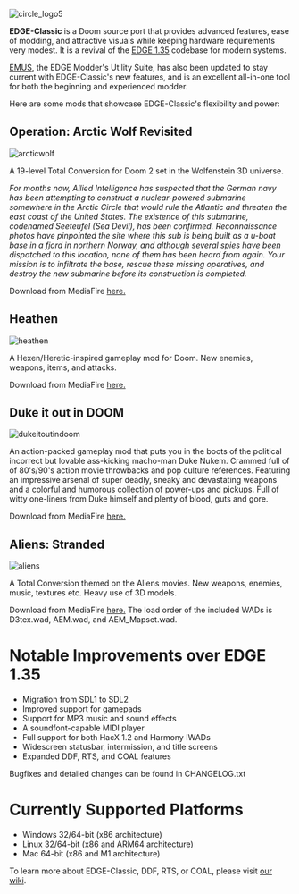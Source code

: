 ![circle_logo5](https://user-images.githubusercontent.com/58537100/146055272-0deb8163-5828-4f2f-b6e3-34b48f53ea10.png)


**EDGE-Classic** is a Doom source port that provides advanced features, ease of modding, and attractive visuals while keeping hardware requirements very modest. It is a revival of the [EDGE 1.35](http://edge.sourceforge.net/) codebase for modern systems.

[EMUS](http://firstgen.no-ip.info/emus/about.htm), the EDGE Modder's Utility Suite, has also been updated to stay current with EDGE-Classic's new features, and is an excellent all-in-one tool for both the beginning and experienced modder.

Here are some mods that showcase EDGE-Classic's flexibility and power:

## Operation: Arctic Wolf Revisited

![arcticwolf](https://user-images.githubusercontent.com/58537100/146609601-93523448-45b7-438d-8598-5dcd508bf11f.jpg)

A 19-level Total Conversion for Doom 2 set in the Wolfenstein 3D universe.

_For months now, Allied Intelligence has suspected that the German navy has been attempting to construct a nuclear-powered submarine somewhere in the Arctic Circle that would rule the Atlantic and threaten the east coast of the United States. The existence of this submarine, codenamed Seeteufel (Sea Devil), has been confirmed. Reconnaissance photos have pinpointed the site where this sub is being built as a u-boat base in a fjord in northern Norway, and although several spies have been dispatched to this location, none of them has been heard from again. Your mission is to infiltrate the base, rescue these missing operatives, and destroy the new submarine before its construction is completed._

Download from MediaFire [here.](https://www.mediafire.com/file/r2rnsd56b35rx2j/arcticre_2021.zip/file)

## Heathen

![heathen](https://user-images.githubusercontent.com/58537100/146609610-5384636a-9ebd-4b0b-9b50-ed1422d09e90.jpg)

A Hexen/Heretic-inspired gameplay mod for Doom. New enemies, weapons, items, and attacks.

Download from MediaFire [here.](https://www.mediafire.com/file/l1migo50ldy4hro/Heathen_v10.wad/file)

## Duke it out in DOOM

![dukeitoutindoom](https://user-images.githubusercontent.com/58537100/146609673-f768fde6-9df2-42e1-87b4-01eb020e0131.jpg)

An action-packed gameplay mod that puts you in the boots of the political incorrect but lovable ass-kicking macho-man Duke Nukem. Crammed full of of 80's/90's action movie throwbacks and pop culture references. Featuring an impressive arsenal of super deadly, sneaky and devastating weapons and a colorful and humorous collection of power-ups and pickups. Full of witty one-liners from Duke himself and plenty of blood, guts and gore.

Download from MediaFire [here.](http://www.mediafire.com/file/83sefztzxzaes57/DukeOut_v25.ZIP/file)

## Aliens: Stranded

![aliens](https://user-images.githubusercontent.com/58537100/146612407-03b874b1-bec5-43ac-8214-cb9bde6fd9bf.jpg)

A Total Conversion themed on the Aliens movies. New weapons, enemies, music, textures etc. Heavy use of 3D models.

Download from MediaFire [here.](https://www.mediafire.com/file/uk82uwkkqlj2nmw/AEM.zip/file) The load order of the included WADs is D3tex.wad, AEM.wad, and AEM_Mapset.wad.

# Notable Improvements over EDGE 1.35

- Migration from SDL1 to SDL2
- Improved support for gamepads
- Support for MP3 music and sound effects
- A soundfont-capable MIDI player
- Full support for both HacX 1.2 and Harmony IWADs
- Widescreen statusbar, intermission, and title screens
- Expanded DDF, RTS, and COAL features

Bugfixes and detailed changes can be found in CHANGELOG.txt

# Currently Supported Platforms

- Windows 32/64-bit (x86 architecture)
- Linux 32/64-bit (x86 and ARM64 architecture)
- Mac 64-bit (x86 and M1 architecture)

To learn more about EDGE-Classic, DDF, RTS, or COAL, please visit [our wiki](https://github.com/dashodanger/EDGE-classic/wiki).
